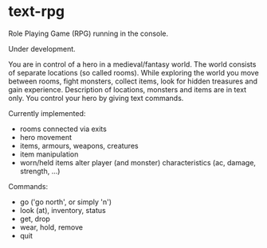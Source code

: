 # text-rpg

Role Playing Game (RPG) running in the console.

Under development.

You are in control of a hero in a medieval/fantasy world. The world consists of separate locations (so called rooms). While exploring the world you move between rooms, fight monsters, collect items, look for hidden treasures and gain experience. Description of locations, monsters and items are in text only. You control your hero by giving text commands.

Currently implemented:
- rooms connected via exits
- hero movement
- items, armours, weapons, creatures
- item manipulation
- worn/held items alter player (and monster) characteristics (ac, damage, strength, ...)

Commands:
- go ('go north', or simply 'n')
- look (at), inventory, status
- get, drop
- wear, hold, remove
- quit